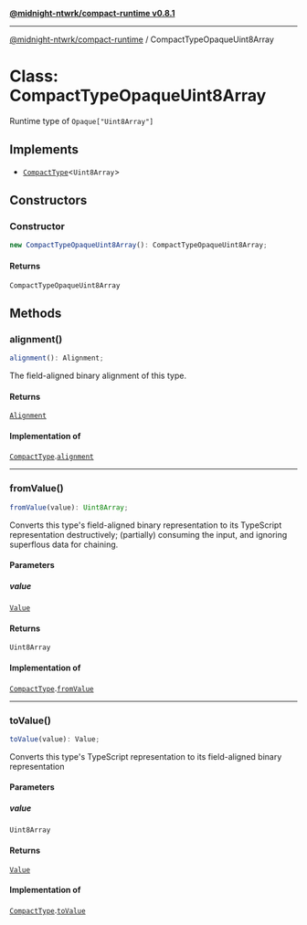 [**@midnight-ntwrk/compact-runtime v0.8.1**](../README.md)

***

[@midnight-ntwrk/compact-runtime](../globals.md) / CompactTypeOpaqueUint8Array

# Class: CompactTypeOpaqueUint8Array

Runtime type of `Opaque["Uint8Array"]`

## Implements

- [`CompactType`](../interfaces/CompactType.md)\<`Uint8Array`\>

## Constructors

### Constructor

```ts
new CompactTypeOpaqueUint8Array(): CompactTypeOpaqueUint8Array;
```

#### Returns

`CompactTypeOpaqueUint8Array`

## Methods

### alignment()

```ts
alignment(): Alignment;
```

The field-aligned binary alignment of this type.

#### Returns

[`Alignment`](../type-aliases/Alignment.md)

#### Implementation of

[`CompactType`](../interfaces/CompactType.md).[`alignment`](../interfaces/CompactType.md#alignment)

***

### fromValue()

```ts
fromValue(value): Uint8Array;
```

Converts this type's field-aligned binary representation to its TypeScript
representation destructively; (partially) consuming the input, and
ignoring superflous data for chaining.

#### Parameters

##### value

[`Value`](../type-aliases/Value.md)

#### Returns

`Uint8Array`

#### Implementation of

[`CompactType`](../interfaces/CompactType.md).[`fromValue`](../interfaces/CompactType.md#fromvalue)

***

### toValue()

```ts
toValue(value): Value;
```

Converts this type's TypeScript representation to its field-aligned binary
representation

#### Parameters

##### value

`Uint8Array`

#### Returns

[`Value`](../type-aliases/Value.md)

#### Implementation of

[`CompactType`](../interfaces/CompactType.md).[`toValue`](../interfaces/CompactType.md#tovalue)
